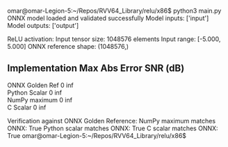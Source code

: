 omar@omar-Legion-5:~/Repos/RVV64_Library/relu/x86$ python3 main.py
ONNX model loaded and validated successfully
Model inputs: ['input']
Model outputs: ['output']

ReLU activation: Input tensor size: 1048576 elements
Input range: [-5.000, 5.000]
ONNX reference shape: (1048576,)

Implementation      Max Abs Error       SNR (dB)            
------------------------------------------------------------
ONNX Golden Ref     0                   inf                 
Python Scalar       0                   inf                 
NumPy maximum       0                   inf                 
C Scalar            0                   inf                 

Verification against ONNX Golden Reference:
NumPy maximum matches ONNX: True
Python scalar matches ONNX: True
C scalar matches ONNX:      True
omar@omar-Legion-5:~/Repos/RVV64_Library/relu/x86$ 